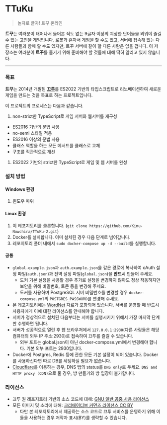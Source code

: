 # TTuKu
> 놀자로 글자! 트꾸 온라인

**트꾸**는 여러분이 태어나서 들어본 적도 없는 9글자 이상의 괴상한 단어들을 외워야 즐길 수 있는 고인물 게임입니다.
로봇과 혼자서 게임을 할 수도 있고, 서버에 접속해 있는 다른 사람들과 함께 할 수도 있지만, 트꾸 서버에 같이 할 다른 사람은 없을 겁니다.
이 저장소는 여러분이 **트꾸**를 즐기기 위해 준비해야 할 것들에 대해 딱히 알리고 있지 않습니다.

---
### 목표
**트꾸**는 2014년 개발된 [**끄투**](https://github.com/JJoriping/KKuTu)를 ES2022 기반의 타입스크립트로 리노베이션하여 새로운 게임을 만드는 것을 목표로 하는 프로젝트입니다.

이 프로젝트의 프로세스는 다음과 같습니다.
1. non-strict한 TypeScript로 게임 서버와 웹서버를 재구성
  - ES2016 기반의 문법 사용
  - no-semi 스타일 적용
  - ES2016 이상의 문법 사용
  - 클래스 역할을 하는 모든 메서드를 클래스로 교체
  - 구조를 직관적으로 개선
  
1. ES2022 기반의 strict한 TypeScript로 게임 및 웹 서버를 완성


### 설치 방법
#### Windows 환경
1. 윈도우 따위

#### Linux 환경
1. 이 레포지토리를 클론합니다. (`git clone https://github.com/Kimu-Nowchira/TTuKu-2.git`)
1. Docker를 설치합니다. 이미 설치된 경우 다음 단계로 넘어갑니다.
1. 레포지토리 폴더 내에서 `sudo docker-compose up -d --build`를 실행합니다.

#### 공통
- `global.example.json`과 `auth.example.json`을 같은 경로에 복사하여 oAuth 설정 파일(`auth.json`)과 전역 설정 파일(`global.json`)을 **반드시** 만들어 주세요.
  - 도커 기본 설정을 사용할 경우 추가로 설정을 변경하지 않아도 정상 작동하지만 보안을 위해 비밀번호, 토큰 등을 변경해 주세요.
  - 도커를 사용하며 PostgreSQL 서버 비밀번호를 변경할 경우 `docker-compose.yml`의 `POSTGRES_PASSWORD`를 변경해 주세요.
- 본 레포지토리에는 [WordNet](https://wordnet.princeton.edu/) 자료가 포함되어 있습니다. 서버를 운영할 때 반드시 사용자에게 이에 대한 라이선스를 안내해야 합니다.
- 서버가 정상적으로 설치된 다음부터는 서버를 실행시키기 위해서 가장 마지막 단계만 수행하면 됩니다.
- 서버가 성공적으로 열린 후 웹 브라우저에서 `127.0.0.1:2930`(다른 사람들은 해당 컴퓨터의 외부 IP 주소:2930)로 접속하여 끄투를 즐길 수 있습니다.
  - 외부 포트는 global.json이 아닌 docker-compose.yml에서 변경해야 합니다. 기본 외부 포트는 2930입니다.
- Docker에 Postgres, Redis 등에 관한 모든 기본 설정이 되어 있습니다. Docker를 사용하신다면 따로 DB를 세팅하실 필요가 없습니다.
- [Cloudflare](https://www.cloudflare.com/)를 이용하는 경우, DNS 탭의 status를 `DNS only`로 두세요. `DNS and HTTP proxy (CDN)`으로 둘 경우, 방 만들기와 방 입장이 불가합니다.

### 라이선스
- 끄투 원 레포지토리 기반의 소스 코드에 대해: [GNU 일반 공중 사용 라이선스](https://github.com/JJoriping/KKuTu/blob/master/LICENSE)
- 모든 이미지 및 소리에 대해: [크리에이티브 커먼즈 라이선스 CC BY](https://creativecommons.org/licenses/by/4.0/)
	- 다만 본 레포지토리에서 제공하는 소스 코드로 끄투 서비스를 운영하기 위해 이들을 사용하는 경우 저작자 표시(BY)를 생략할 수 있습니다.
